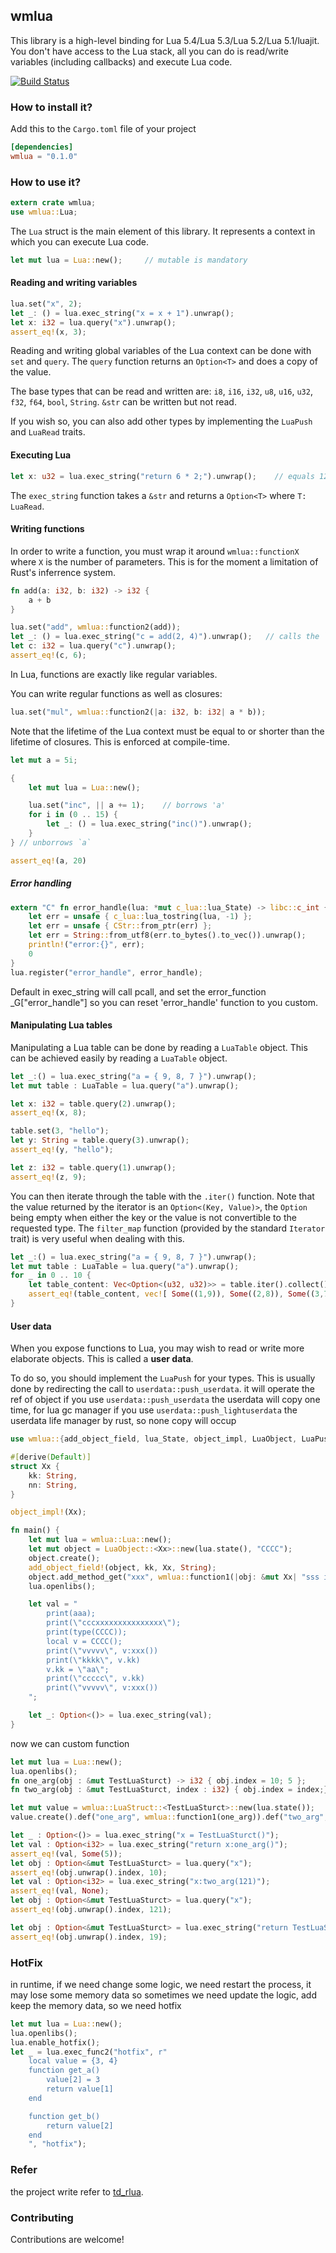 ## wmlua

This library is a high-level binding for Lua 5.4/Lua 5.3/Lua 5.2/Lua 5.1/luajit. You don't have access to the Lua stack, all you can do is read/write variables (including callbacks) and execute Lua code.

[![Build Status](https://api.travis-ci.org/tickbh/wmlua.svg?branch=master)](https://travis-ci.org/tickbh/wmlua)

### How to install it?

Add this to the `Cargo.toml` file of your project

```toml
[dependencies]
wmlua = "0.1.0"
```

### How to use it?

```rust
extern crate wmlua;
use wmlua::Lua;
```

The `Lua` struct is the main element of this library. It represents a context in which you can execute Lua code.

```rust
let mut lua = Lua::new();     // mutable is mandatory
```

#### Reading and writing variables

```rust
lua.set("x", 2);
let _: () = lua.exec_string("x = x + 1").unwrap();
let x: i32 = lua.query("x").unwrap();
assert_eq!(x, 3);
```

Reading and writing global variables of the Lua context can be done with `set` and `query`.
The `query` function returns an `Option<T>` and does a copy of the value.

The base types that can be read and written are: `i8`, `i16`, `i32`, `u8`, `u16`, `u32`, `f32`, `f64`, `bool`, `String`. `&str` can be written but not read.

If you wish so, you can also add other types by implementing the `LuaPush` and `LuaRead` traits.

#### Executing Lua

```rust
let x: u32 = lua.exec_string("return 6 * 2;").unwrap();    // equals 12
```

The `exec_string` function takes a `&str` and returns a `Option<T>` where `T: LuaRead`.

#### Writing functions

In order to write a function, you must wrap it around `wmlua::functionX` where `X` is the number of parameters. This is for the moment a limitation of Rust's inferrence system.

```rust
fn add(a: i32, b: i32) -> i32 {
    a + b
}

lua.set("add", wmlua::function2(add));
let _: () = lua.exec_string("c = add(2, 4)").unwrap();   // calls the `add` function above
let c: i32 = lua.query("c").unwrap();
assert_eq!(c, 6);
```

In Lua, functions are exactly like regular variables.

You can write regular functions as well as closures:

```rust
lua.set("mul", wmlua::function2(|a: i32, b: i32| a * b));
```

Note that the lifetime of the Lua context must be equal to or shorter than the lifetime of closures. This is enforced at compile-time.

```rust
let mut a = 5i;

{
    let mut lua = Lua::new();

    lua.set("inc", || a += 1);    // borrows 'a'
    for i in (0 .. 15) {
        let _: () = lua.exec_string("inc()").unwrap();
    }
} // unborrows `a`

assert_eq!(a, 20)
```

##### Error handling

```rust
extern "C" fn error_handle(lua: *mut c_lua::lua_State) -> libc::c_int {
    let err = unsafe { c_lua::lua_tostring(lua, -1) };
    let err = unsafe { CStr::from_ptr(err) };
    let err = String::from_utf8(err.to_bytes().to_vec()).unwrap();
    println!("error:{}", err);
    0
}
lua.register("error_handle", error_handle);
```

Default in exec_string will call pcall, and set the error_function _G["error_handle"] so you can reset 'error_handle' function to you custom.

#### Manipulating Lua tables

Manipulating a Lua table can be done by reading a `LuaTable` object. This can be achieved easily by reading a `LuaTable` object.

```rust
let _:() = lua.exec_string("a = { 9, 8, 7 }").unwrap();
let mut table : LuaTable = lua.query("a").unwrap();

let x: i32 = table.query(2).unwrap();
assert_eq!(x, 8);

table.set(3, "hello");
let y: String = table.query(3).unwrap();
assert_eq!(y, "hello");

let z: i32 = table.query(1).unwrap();
assert_eq!(z, 9);
```

You can then iterate through the table with the `.iter()` function. Note that the value returned by the iterator is an `Option<(Key, Value)>`, the `Option` being empty when either the key or the value is not convertible to the requested type. The `filter_map` function (provided by the standard `Iterator` trait) is very useful when dealing with this.

```rust
let _:() = lua.exec_string("a = { 9, 8, 7 }").unwrap();
let mut table : LuaTable = lua.query("a").unwrap();
for _ in 0 .. 10 {
    let table_content: Vec<Option<(u32, u32)>> = table.iter().collect();
    assert_eq!(table_content, vec![ Some((1,9)), Some((2,8)), Some((3,7)) ]);
}
```

#### User data

When you expose functions to Lua, you may wish to read or write more elaborate objects. This is called a **user data**.

To do so, you should implement the `LuaPush` for your types.
This is usually done by redirecting the call to `userdata::push_userdata`.
it will operate the ref of object
if you use `userdata::push_userdata` the userdata will copy one time, for lua gc manager
if you use `userdata::push_lightuserdata` the userdata life manager by rust, so none copy will occup

```rust
use wmlua::{add_object_field, lua_State, object_impl, LuaObject, LuaPush, LuaRead};

#[derive(Default)]
struct Xx {
    kk: String,
    nn: String,
}

object_impl!(Xx);

fn main() {
    let mut lua = wmlua::Lua::new();
    let mut object = LuaObject::<Xx>::new(lua.state(), "CCCC");
    object.create();
    add_object_field!(object, kk, Xx, String);
    object.add_method_get("xxx", wmlua::function1(|obj: &mut Xx| "sss is xxx".to_string()));
    lua.openlibs();

    let val = "
        print(aaa);
        print(\"cccxxxxxxxxxxxxxxx\");
        print(type(CCCC));
        local v = CCCC();
        print(\"vvvvv\", v:xxx())
        print(\"kkkk\", v.kk)
        v.kk = \"aa\";
        print(\"ccccc\", v.kk)
        print(\"vvvvv\", v:xxx())
    ";

    let _: Option<()> = lua.exec_string(val);
}
```

now we can custom function

```rust
let mut lua = Lua::new();
lua.openlibs();
fn one_arg(obj : &mut TestLuaSturct) -> i32 { obj.index = 10; 5 };
fn two_arg(obj : &mut TestLuaSturct, index : i32) { obj.index = index;};

let mut value = wmlua::LuaStruct::<TestLuaSturct>::new(lua.state());
value.create().def("one_arg", wmlua::function1(one_arg)).def("two_arg", wmlua::function2(two_arg));

let _ : Option<()> = lua.exec_string("x = TestLuaSturct()");
let val : Option<i32> = lua.exec_string("return x:one_arg()");
assert_eq!(val, Some(5));
let obj : Option<&mut TestLuaSturct> = lua.query("x");
assert_eq!(obj.unwrap().index, 10);
let val : Option<i32> = lua.exec_string("x:two_arg(121)");
assert_eq!(val, None);
let obj : Option<&mut TestLuaSturct> = lua.query("x");
assert_eq!(obj.unwrap().index, 121);

let obj : Option<&mut TestLuaSturct> = lua.exec_string("return TestLuaSturct()");
assert_eq!(obj.unwrap().index, 19);
```
### HotFix
in runtime, if we need change some logic, we need restart the process, it may lose some memory data
so sometimes we need update the logic, add keep the memory data, so we need hotfix
```rust
let mut lua = Lua::new();
lua.openlibs();
lua.enable_hotfix();
let _ = lua.exec_func2("hotfix", r"
    local value = {3, 4}
    function get_a()
        value[2] = 3
        return value[1]
    end

    function get_b()
        return value[2]
    end
    ", "hotfix");
```

### Refer

the project write refer to [td_rlua]( https://github.com/tickbh/td_rlua).

### Contributing

Contributions are welcome!
